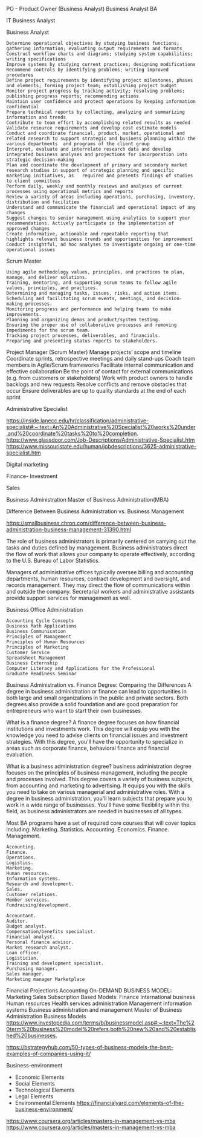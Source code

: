 
PO - Product Owner (Business Analyst)
 Business Analyst BA
 
 IT   Business Analyst
 
 Business Analyst

    Determine operational objectives by studying business functions; gathering information; evaluating output requirements and formats 
    Construct workflow charts and diagrams; studying system capabilities; writing specifications 
    Improve systems by studying current practices; designing modifications 
    Recommend controls by identifying problems; writing improved procedures 
    Define project requirements by identifying project milestones, phases and elements; forming project team; establishing project budget 
    Monitor project progress by tracking activity; resolving problems; publishing progress reports; recommending actions 
    Maintain user confidence and protect operations by keeping information confidential 
    Prepare technical reports by collecting, analyzing and summarizing information and trends 
    Contribute to team effort by accomplishing related results as needed 
    Validate resource requirements and develop cost estimate models 
    Conduct and coordinate financial, product, market, operational and related research to support strategic and business planning within the various departments  and programs of the client group
    Interpret, evaluate and interrelate research data and develop integrated business analyses and projections for incorporation into strategic decision-making
    Plan and coordinate the development of primary and secondary market research studies in support of strategic planning and specific marketing initiatives, as   required and presents findings of studies to client committees
    Perform daily, weekly and monthly reviews and analyses of current processes using operational metrics and reports 
    Review a variety of areas including operations, purchasing, inventory, distribution and facilities 
    Understand and communicate the financial and operational impact of any changes 
    Suggest changes to senior management using analytics to support your recommendations. Actively participate in the implementation of approved changes 
    Create informative, actionable and repeatable reporting that highlights relevant business trends and opportunities for improvement 
    Conduct insightful, ad hoc analyses to investigate ongoing or one-time operational issues 


Scrum Master

    Using agile methodology values, principles, and practices to plan, manage, and deliver solutions.
    Training, mentoring, and supporting scrum teams to follow agile values, principles, and practices.
    Determining and managing tasks, issues, risks, and action items.
    Scheduling and facilitating scrum events, meetings, and decision-making processes.
    Monitoring progress and performance and helping teams to make improvements.
    Planning and organizing demos and product/system testing.
    Ensuring the proper use of collaborative processes and removing impediments for the scrum team.
    Tracking project processes, deliverables, and financials.
    Preparing and presenting status reports to stakeholders.

Project Manager (Scrum Master)
    Manage projects’ scope and timeline
    Coordinate sprints, retrospective meetings and daily stand-ups
    Coach team members in Agile/Scrum frameworks
    Facilitate internal communication and effective collaboration
    Be the point of contact for external communications (e.g. from customers or stakeholders)
    Work with product owners to handle backlogs and new requests
    Resolve conflicts and remove obstacles that occur
    Ensure deliverables are up to quality standards at the end of each sprint


Administrative Specialist


https://inside.lanecc.edu/hr/classification/administrative-specialist#:~:text=An%20Administrative%20Specialist%20works%20under,and%20coordinate%20tasks%20to%20completion.
https://www.glassdoor.com/Job-Descriptions/Administrative-Specialist.htm 
https://www.missouristate.edu/human/jobdescriptions/3625-administrative-specialist.htm 



Digital marketing

Finance- Investment 


Sales

 Business Administration 
 Master of Business Administration(MBA)

Difference Between Business Administration vs. Business Management

https://smallbusiness.chron.com/difference-between-business-administration-business-management-31390.html

The role of business administrators is primarily centered on carrying out the tasks and duties defined by management. Business administrators direct the flow of work that allows your company to operate effectively, according to the U.S. Bureau of Labor Statistics.

 Managers of administrative offices typically oversee billing and accounting departments, human resources, contract development and oversight, and records management. They may direct the flow of communications within and outside the company. Secretarial workers and administrative assistants provide support services for management as well.


Business Office Administration

    Accounting Cycle Concepts
    Business Math Applications
    Business Communication
    Principles of Management
    Principles of Human Resources
    Principles of Marketing
    Customer Service
    Spreadsheet Management
    Business Externship
    Computer Literacy and Applications for the Professional
    Graduate Readiness Seminar

Business Administration vs. Finance Degree: Comparing the Differences
    A degree in business administration or finance can lead to opportunities in both large and small organizations in the public and private sectors. Both degrees also provide a solid foundation and are good preparation for entrepreneurs who want to start their own businesses. 

What is a finance degree?
    A finance degree focuses on how financial institutions and investments work. This degree will equip you with the knowledge you need to advise clients on financial issues and investment strategies. With this degree, you'll have the opportunity to specialize in areas such as corporate finance, behavioral finance and financial evaluation.

What is a business administration degree?
     business administration degree focuses on the principles of business management, including the people and processes involved. This degree covers a variety of business subjects, from accounting and marketing to advertising. It equips you with the skills you need to take on various managerial and administrative roles. With a degree in business administration, you'll learn subjects that prepare you to work in a wide range of businesses. You'll have some flexibility within the field, as business administrators are needed in businesses of all types.


Most  BA programs have a set of required core courses that will cover topics including:
    Marketing.
    Statistics.
    Accounting.
    Economics.
    Finance.
    Management.
    
    
    Accounting.
    Finance.
    Operations.
    Logistics.
    Marketing.
    Human resources.
    Information systems.
    Research and development.
    Sales.
    Customer relations.
    Member services.
    Fundraising/development.

    Accountant.
    Auditor.
    Budget analyst.
    Compensation/benefits specialist.
    Financial analyst.
    Personal finance advisor.
    Market research analyst.
    Loan officer.
    Logistician.
    Training and development specialist.
    Purchasing manager.
    Sales manager.
    Marketing manager Marketplace
 Financial Projections
    Accounting  On-DEMAND BUSINESS MODEL:
    Marketing
    Sales Subscription Based Models:
    Finance
    International business
    Human resources
    Health services administration
    Management information systems
    Business administration and management
    Master of Business Administration
Business Models
https://www.investopedia.com/terms/b/businessmodel.asp#:~:text=The%20term%20business%20model%20refers,both%20new%20and%20established%20businesses.

https://bstrategyhub.com/50-types-of-business-models-the-best-examples-of-companies-using-it/

Business-environment	
+ Economic Elements
+ Social Elements
+ Technological Elements
+ Legal Elements
+ Environmental Elements
https://financialyard.com/elements-of-the-business-environment/

https://www.coursera.org/articles/masters-in-management-vs-mba
https://www.coursera.org/articles/masters-in-management-vs-mba